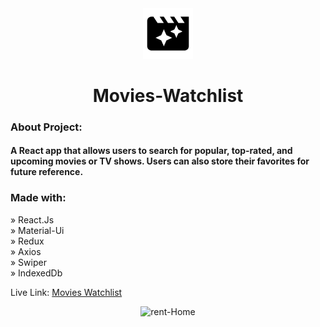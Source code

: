 <div align="center"><img style="width:16%" src="./public/images/logo.png"/></div>

<h1 align="center">Movies-Watchlist</h1>

### About Project:

#### A React app that allows users to search for popular, top-rated, and upcoming movies or TV shows. Users can also store their favorites for future reference.

### Made with:

» React.Js <br>
» Material-Ui <br>
» Redux <br>
» Axios <br>
» Swiper <br>
» IndexedDb <br>

Live Link: <a href="https://movies-watchlist-idx.netlify.app/">Movies Watchlist</a>

 <div align="center" >
<img src="./public/images/movies-watchlist.png" alt="rent-Home">
</div>
